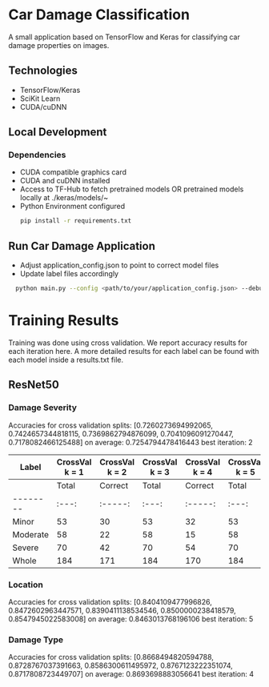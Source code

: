 # Car Damage Classification

A small application based on TensorFlow and Keras for classifying car damage properties on images.

## Technologies

- TensorFlow/Keras
- SciKit Learn
- CUDA/cuDNN

## Local Development

### Dependencies
- CUDA compatible graphics card
- CUDA and cuDNN installed
- Access to TF-Hub to fetch pretrained models OR pretrained models locally at ./keras/models/~
- Python Environment configured
  ```sh
  pip install -r requirements.txt
  ```
## Run Car Damage Application
- Adjust application_config.json to point to correct model files
- Update label files accordingly
```sh
  python main.py --config <path/to/your/application_config.json> --debug False
```

# Training Results

Training was done using cross validation. We report accuracy results for each iteration here. 
A more detailed results for each label can be found with each model inside a results.txt file.

## ResNet50

### Damage Severity

Accuracies for cross validation splits: [0.7260273694992065, 0.7424657344818115, 0.7369862794876099, 0.7041096091270447, 0.7178082466125488]
on average: 0.7254794478416443
best iteration: 2

| Label    | CrossVal k = 1  | CrossVal k = 2  | CrossVal k = 3  | CrossVal k = 4  | CrossVal k = 5  |
| -------- | --------------- | --------------- | --------------- | --------------- | --------------- |
|          | Total | Correct | Total | Correct | Total | Correct | Total | Correct | Total | Correct |
| -------- | :---: | :-----: | :---: | :-----: | :---: | :-----: | :---: | :-----: | :---: | :-----: |
| Minor    | 53    | 30      | 53    | 32      | 53    | 32      | 54    | 21      | 54    | 21      |
| Moderate | 58    | 22      | 58    | 15      | 58    | 23      | 57    | 22      | 57    | 22      |
| Severe   | 70    | 42      | 70    | 54      | 70    | 48      | 70    | 47      | 70    | 47      |
| Whole    | 184   | 171     | 184   | 170     | 184   | 166     | 184   | 167     | 184   | 167     |

### Location

Accuracies for cross validation splits: [0.8404109477996826, 0.8472602963447571, 0.8390411138534546, 0.8500000238418579, 0.8547945022583008]
on average: 0.8463013768196106
best iteration: 5

### Damage Type

Accuracies for cross validation splits: [0.8668494820594788, 0.8728767037391663, 0.8586300611495972, 0.8767123222351074, 0.8717808723449707]
on average: 0.8693698883056641
best iteration: 4